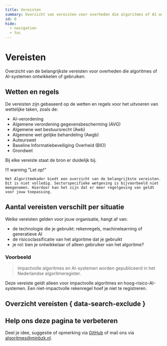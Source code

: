 ```yaml
---
title: Vereisten
summary: Overzicht van vereisten voor overheden die algoritmes of AI ontwikkelen of gebruiken.
id: 0
hide:
  - navigation
  - toc
---
```

# Vereisten
Overzicht van de belangrijkste vereisten voor overheden die algoritmes of AI-systemen ontwikkelen of gebruiken. 

## Wetten en regels
De vereisten zijn gebaseerd op de wetten en regels voor het uitvoeren van wettelijke taken, zoals de:

- AI-verordening
- Algemene verordening gegevensbescherming (AVG)
- Algemene wet bestuursrecht (Awb)
- Algemene wet gelijke behandeling (Awgb) 
- Auteurswet
- Baseline Informatiebeveiliging Overheid (BIO)
- Grondwet

Bij elke vereiste staat de bron er duidelijk bij.

!!! warning "Let op!"

    Het Algoritmekader biedt een overzicht van de belangrijkste vereisten. Dit is niet volledig. Sectorspecifieke wetgeving is bijvoorbeeld niet meegenomen. Hierdoor kan het zijn dat er meer regelgeving van geldt voor jouw toepassing. 

## Aantal vereisten verschilt per situatie
Welke vereisten gelden voor jouw organisatie, hangt af van:

- de technologie die je gebruikt: rekenregels, machinelearning of generatieve AI
- de risicoclassificatie van het algoritme dat je gebruikt
- je rol: ben je ontwikkelaar of alleen gebruiker van het algoritme?

### Voorbeeld
> Impactvolle algoritmes en AI-systemen worden gepubliceerd in het Nederlandse algoritmeregister.

Deze vereiste geldt alleen voor impactvolle algoritmes en hoog-risico-AI-systemen. Een niet-impactvolle rekenregel hoef je niet te registreren.

## Overzicht vereisten { data-search-exclude }

<!-- list_vereisten -->

## Help ons deze pagina te verbeteren
Deel je idee, suggestie of opmerking via [GitHub](https://github.com/MinBZK/Algoritmekader/edit/main/docs/vereisten/index.md) of mail ons via [algoritmes@minbzk.nl](mailto:algoritmes@minbzk.nl).

